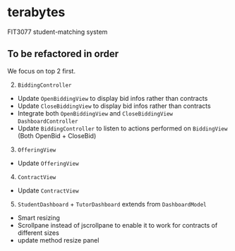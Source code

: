  # terabytes

FIT3077 student-matching system

## To be refactored in order

We focus on top 2 first. 

<!-- 1. `StudentDashboard` + `TutorDashboard` extends from `DashboardModel`
- `ContractPanel` (second column) is not aligned, need to provide fix-sized of column in the ContractPanel
- `ContractPanel` (label of Contract number) not stated yet
- Might need to remove "Select Offer" in `ContractPanel`
- `DashboardButtonPanel` "Contract" selection not updated, need to set contract dropdown based on size of Contract -->

2. `BiddingController`
- Update `OpenBiddingView` to display bid infos rather than contracts
- Update `CloseBiddingView` to display bid infos rather than contracts
- Integrate both `OpenBiddingView` and `CloseBiddingView` `DashboardController`
- Update `BiddingController` to listen to actions performed on `BiddingView` (Both OpenBid + CloseBid)

3. `OfferingView`
- Update `OfferingView` 

4. `ContractView`
- Update `ContractView`

5. `StudentDashboard` + `TutorDashboard` extends from `DashboardModel`
- Smart resizing
- Scrollpane instead of jscrollpane to enable it to work for contracts of different sizes 
- update method resize panel

